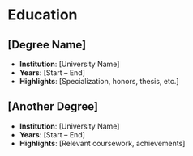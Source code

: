 # Education

## [Degree Name]
- **Institution**: [University Name]  
- **Years**: [Start – End]  
- **Highlights**: [Specialization, honors, thesis, etc.]

## [Another Degree]
- **Institution**: [University Name]  
- **Years**: [Start – End]  
- **Highlights**: [Relevant coursework, achievements]
